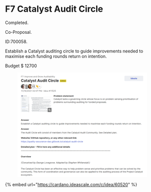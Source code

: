 # F7 Catalyst Audit Circle

Completed.&#x20;

Co-Proposal.&#x20;

ID:700058.&#x20;

Establish a Catalyst auditing circle to guide improvements needed to maximise each funding rounds return on intention.&#x20;

Budget $ 12700

<figure><img src="../../.gitbook/assets/Screenshot from 2023-05-09 15-32-14.png" alt=""><figcaption></figcaption></figure>

{% embed url="https://cardano.ideascale.com/c/idea/60520" %}
